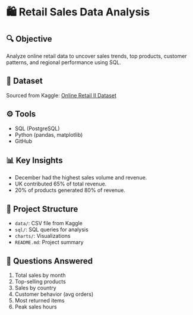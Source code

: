 # 🛍️ Retail Sales Data Analysis

## 🔍 Objective
Analyze online retail data to uncover sales trends, top products, customer patterns, and regional performance using SQL.

## 📁 Dataset
Sourced from Kaggle: [Online Retail II Dataset](https://www.kaggle.com/datasets/mashlyn/online-retail-ii-uci)

## ⚙️ Tools
- SQL (PostgreSQL)
- Python (pandas, matplotlib)
- GitHub

## 📊 Key Insights
- December had the highest sales volume and revenue.
- UK contributed 65% of total revenue.
- 20% of products generated 80% of revenue.

## 📂 Project Structure
- `data/`: CSV file from Kaggle
- `sql/`: SQL queries for analysis
- `charts/`: Visualizations 
- `README.md`: Project summary

## 🧠 Questions Answered
1. Total sales by month
2. Top-selling products
3. Sales by country
4. Customer behavior (avg orders)
5. Most returned items
6. Peak sales hours

